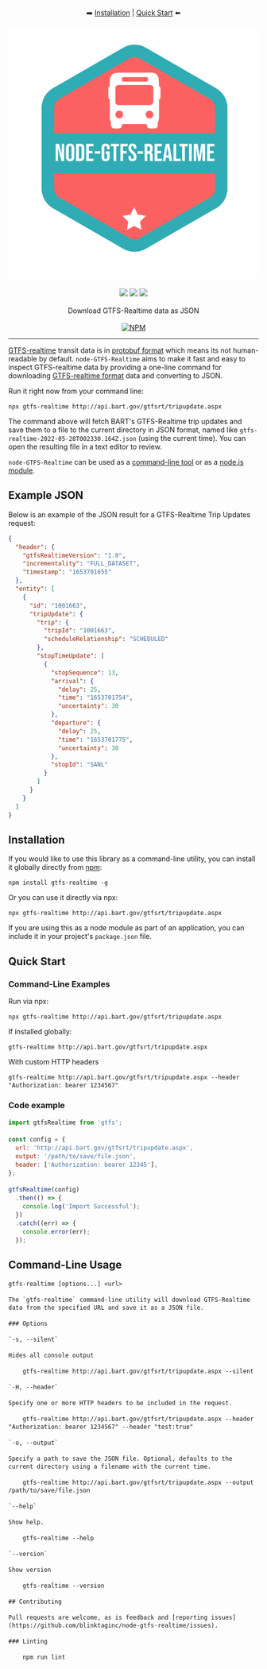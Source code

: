 <p align="center">
  ➡️
  <a href="#installation">Installation</a> |
  <a href="#quick-start">Quick Start</a>
  ⬅️
  <br /><br />
  <img src="docs/images/node-gtfs-realtime-logo.svg" alt="node-GTFS-Realtime" />
  <br /><br />
  <a href="https://www.npmjs.com/package/gtfs-realtime" rel="nofollow"><img src="https://img.shields.io/npm/v/gtfs-realtime.svg?style=flat" style="max-width: 100%;"></a>
  <a href="https://www.npmjs.com/package/gtfs-realtime" rel="nofollow"><img src="https://img.shields.io/npm/dm/gtfs-realtime.svg?style=flat" style="max-width: 100%;"></a>
  <img src="https://img.shields.io/badge/License-MIT-yellow.svg">
  <br /><br />
  Download GTFS-Realtime data as JSON
  <br /><br />
  <a href="https://nodei.co/npm/gtfs-realtime/" rel="nofollow"><img src="https://nodei.co/npm/gtfs-realtime.png?downloads=true" alt="NPM" style="max-width: 100%;"></a>
</p>

<hr>

[GTFS-realtime](https://developers.google.com/transit/gtfs-realtime) transit data is in [protobuf format](https://developers.google.com/protocol-buffers) which means its not human-readable by default. `node-GTFS-Realtime` aims to make it fast and easy to inspect GTFS-realtime data by providing a one-line command for downloading [GTFS-realtime format](https://developers.google.com/transit/gtfs-realtime) data and converting to JSON.

Run it right now from your command line:

```
npx gtfs-realtime http://api.bart.gov/gtfsrt/tripupdate.aspx
```

The command above will fetch BART's GTFS-Realtime trip updates and save them to a file to the current directory in JSON format, named like `gtfs-realtime-2022-05-28T002330.164Z.json` (using the current time). You can open the resulting file in a text editor to review.

`node-GTFS-Realtime` can be used as a [command-line tool](#command-line-examples) or as a [node.js module](#code-example).

## Example JSON

Below is an example of the JSON result for a GTFS-Realtime Trip Updates request:

```json
{
  "header": {
    "gtfsRealtimeVersion": "1.0",
    "incrementality": "FULL_DATASET",
    "timestamp": "1653701655"
  },
  "entity": [
    {
      "id": "1001663",
      "tripUpdate": {
        "trip": {
          "tripId": "1001663",
          "scheduleRelationship": "SCHEDULED"
        },
        "stopTimeUpdate": [
          {
            "stopSequence": 13,
            "arrival": {
              "delay": 25,
              "time": "1653701754",
              "uncertainty": 30
            },
            "departure": {
              "delay": 25,
              "time": "1653701775",
              "uncertainty": 30
            },
            "stopId": "SANL"
          }
        ]
      }
    }
  ]
}
```

## Installation

If you would like to use this library as a command-line utility, you can install it globally directly from [npm](https://npmjs.org):

    npm install gtfs-realtime -g

Or you can use it directly via npx:

    npx gtfs-realtime http://api.bart.gov/gtfsrt/tripupdate.aspx

If you are using this as a node module as part of an application, you can include it in your project's `package.json` file.

## Quick Start

### Command-Line Examples

Run via npx:

    npx gtfs-realtime http://api.bart.gov/gtfsrt/tripupdate.aspx

If installed globally:

    gtfs-realtime http://api.bart.gov/gtfsrt/tripupdate.aspx

With custom HTTP headers

    gtfs-realtime http://api.bart.gov/gtfsrt/tripupdate.aspx --header "Authorization: bearer 1234567"

### Code example

```js
import gtfsRealtime from 'gtfs';

const config = {
  url: 'http://api.bart.gov/gtfsrt/tripupdate.aspx',
  output: '/path/to/save/file.json',
  header: ['Authorization: bearer 12345'],
};

gtfsRealtime(config)
  .then(() => {
    console.log('Import Successful');
  })
  .catch((err) => {
    console.error(err);
  });
```

## Command-Line Usage

```
gtfs-realtime [options...] <url>

The `gtfs-realtime` command-line utility will download GTFS-Realtime data from the specified URL and save it as a JSON file.

### Options

`-s, --silent`

Hides all console output

    gtfs-realtime http://api.bart.gov/gtfsrt/tripupdate.aspx --silent

`-H, --header`

Specify one or more HTTP headers to be included in the request.

    gtfs-realtime http://api.bart.gov/gtfsrt/tripupdate.aspx --header "Authorization: bearer 1234567" --header "test:true"

`-o, --output`

Specify a path to save the JSON file. Optional, defaults to the current directory using a filename with the current time.

    gtfs-realtime http://api.bart.gov/gtfsrt/tripupdate.aspx --output /path/to/save/file.json

`--help`

Show help.

    gtfs-realtime --help

`--version`

Show version

    gtfs-realtime --version

## Contributing

Pull requests are welcome, as is feedback and [reporting issues](https://github.com/blinktaginc/node-gtfs-realtime/issues).

### Linting

    npm run lint
```
